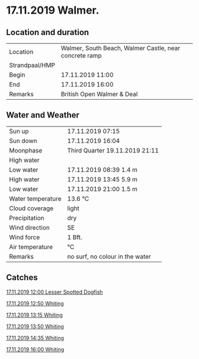 # 17.11.2019 Walmer.

## Location and duration

| | |
|---|---|
| Location | Walmer, South Beach, Walmer Castle, near concrete ramp|
| Strandpaal/HMP | |
| Begin | 17.11.2019  11:00 |
| End | 17.11.2019  16:00 |
| Remarks | British Open Walmer & Deal|

## Water and Weather

| | |
|---|---|
| Sun up | 17.11.2019  07:15 |
| Sun down | 17.11.2019  16:04 |
| Moonphase | Third Quarter 19.11.2019 21:11 |
| High water | |
| Low water | 17.11.2019  08:39  1.4 m |
| High water | 17.11.2019  13:45  5.9 m |
| Low water | 17.11.2019  21:00  1.5 m|
| Water temperature | 13.6 °C |
| Cloud coverage | light |
| Precipitation | dry |
| Wind direction | SE |
| Wind force | 1 Bft. |
| Air temperature | °C |
| Remarks | no surf, no colour in the water |

## Catches

[17.11.2019 12:00 Lesser Spotted Dogfish]()

[17.11.2019 12:50 Whiting]()

[17.11.2019 13:15 Whiting]()

[17.11.2019 13:50 Whiting]()

[17.11.2019 14:35 Whiting]()

[17.11.2019 16:00 Whiting]()
